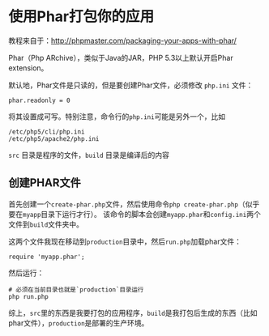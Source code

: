 # 使用Phar打包你的应用

教程来自于：http://phpmaster.com/packaging-your-apps-with-phar/

Phar（Php ARchive），类似于Java的JAR，PHP 5.3以上默认开启Phar extension。

默认地，Phar文件是只读的，但是要创建Phar文件，必须修改 `php.ini` 文件：

    phar.readonly = 0

将其设置成可写。特别注意，命令行的`php.ini`可能是另外一个，比如

    /etc/php5/cli/php.ini
    /etc/php5/apache2/php.ini

`src` 目录是程序的文件，`build` 目录是编译后的内容

## 创建PHAR文件

首先创建一个`create-phar.php`文件，然后使用命令`php create-phar.php`（似乎要在`myapp`目录下运行才行）。
该命令的脚本会创建`myapp.phar`和`config.ini`两个文件到`build`文件夹中。

这两个文件我现在移动到`production`目录中，然后`run.php`加载phar文件：
    
    require 'myapp.phar';

然后运行：

    # 必须在当前目录也就是`production`目录运行
    php run.php


综上，`src`里的东西是我要打包的应用程序，`build`是我打包后生成的东西（比如phar文件），`production`是部署的生产环境。
